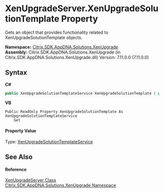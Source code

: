 # XenUpgradeServer.XenUpgradeSolutionTemplate Property 
 

Gets an object that provides functionality related to XenUpgradeSolutionTemplate objects.

**Namespace:**&nbsp;<a href="2805b95f-a335-5d98-deaf-c0312b394eda">Citrix.SDK.AppDNA.Solutions.XenUpgrade</a><br />**Assembly:**&nbsp;Citrix.SDK.AppDNA.Solutions.XenUpgrade (in Citrix.SDK.AppDNA.Solutions.XenUpgrade.dll) Version: 7.11.0.0 (7.11.0.0)

## Syntax

**C#**
```csharp
public XenUpgradeSolutionTemplateService XenUpgradeSolutionTemplate { get; }
```

**VB**
```vbnet
Public ReadOnly Property XenUpgradeSolutionTemplate As XenUpgradeSolutionTemplateService
	Get
```


#### Property Value
Type: <a href="e0e42d35-6a35-7fef-d495-fa231d83062f">XenUpgradeSolutionTemplateService</a>

## See Also


#### Reference
<a href="c6cf721d-c224-27bb-68c4-163cbc1a9c8f">XenUpgradeServer Class</a><br /><a href="2805b95f-a335-5d98-deaf-c0312b394eda">Citrix.SDK.AppDNA.Solutions.XenUpgrade Namespace</a><br />